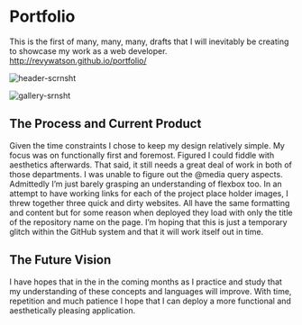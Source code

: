 # Portfolio

This is the first of many, many, many, drafts that I will inevitably be creating to showcase my work as a web developer.
http://revywatson.github.io/portfolio/

![header-scrnsht](https://user-images.githubusercontent.com/76264693/107136576-a6746980-68d2-11eb-9ef3-ba5a5e081a0e.jpg)


![gallery-srnsht](https://user-images.githubusercontent.com/76264693/107136578-aaa08700-68d2-11eb-88d3-9bee1dcd886d.jpg)


## The Process and Current Product

Given the time constraints I chose to keep my design relatively simple. My focus was on functionally first and foremost. Figured I could fiddle with aesthetics afterwards. That said, it still needs a great deal of work in both of those departments. I was unable to figure out the @media query aspects. Admittedly I’m just barely grasping an understanding of flexbox too. In an attempt to have working links for each of the project place holder images, I threw together three quick and dirty websites. All have the same formatting and content but for some reason when deployed they load with only the title of the repository name on the page. I’m hoping that this is just a temporary glitch within the GitHub system and that it will work itself out in time. 

## The Future Vision

I have hopes that in the in the coming months as I practice and study that my understanding of these concepts and languages will improve. With time, repetition and much patience I hope that I can deploy a more functional and aesthetically pleasing application.
